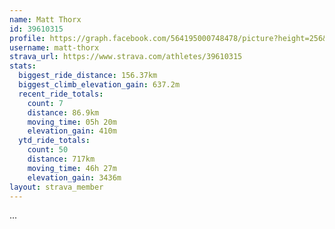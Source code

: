 ```yaml
---
name: Matt Thorx
id: 39610315
profile: https://graph.facebook.com/564195000748478/picture?height=256&width=256
username: matt-thorx
strava_url: https://www.strava.com/athletes/39610315
stats:
  biggest_ride_distance: 156.37km
  biggest_climb_elevation_gain: 637.2m
  recent_ride_totals:
    count: 7
    distance: 86.9km
    moving_time: 05h 20m
    elevation_gain: 410m
  ytd_ride_totals:
    count: 50
    distance: 717km
    moving_time: 46h 27m
    elevation_gain: 3436m
layout: strava_member
--- 
```

...
